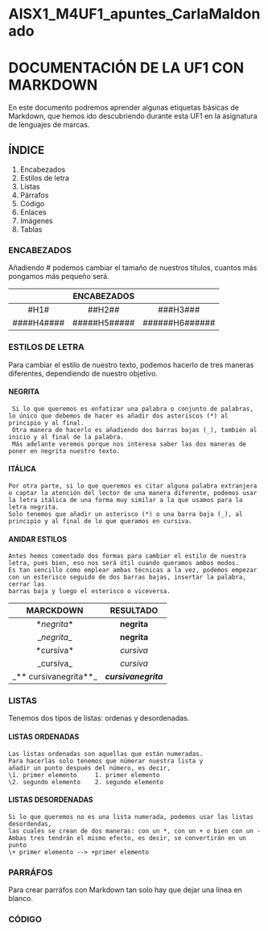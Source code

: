 # AISX1_M4UF1_apuntes_CarlaMaldonado
# DOCUMENTACIÓN DE LA UF1 CON MARKDOWN #
En este documento podremos aprender algunas etiquetas básicas de Markdown, que hemos ido descubriendo durante esta UF1 en la asignatura de lenguajes de marcas.

## ÍNDICE ##
1. Encabezados
2. Estilos de letra
3. Listas
4. Párrafos
5. Código
6. Enlaces
7. Imágenes
8. Tablas

### ENCABEZADOS ###
Añadiendo # podemos cambiar el tamaño de nuestros títulos, cuantos más pongamos más pequeño será. 

|        |   ENCABEZADOS   |            |
|:--------:|:---------:|:--------------:|
| #H1#| ##H2##|###H3###|
|  ####H4####|#####H5#####|######H6######|


### ESTILOS DE LETRA ###
  Para cambiar el estilo de nuestro texto, 
         podemos hacerlo de tres maneras diferentes,
         dependiendo de nuestro objetivo.

 #### NEGRITA ####
  
     Si lo que queremos es enfatizar una palabra o conjunto de palabras, lo único que debemos de hacer es añadir dos asteriscos (*) al principio y al final. 
     Otra manera de hacerlo es añadiendo dos barras bajas (_), también al inicio y al final de la palabra. 
     Más adelante veremos porque nos interesa saber las dos maneras de poner en negrita nuestro texto.

 #### ITÁLICA ####
    Por otra parte, si lo que queremos es citar alguna palabra extranjera o captar la atención del lector de una manera diferente, podemos usar la letra itálica de una forma muy similar a la que usamos para la letra negrita. 
    Solo tenemos que añadir un asterisco (*) o una barra baja (_), al principio y al final de lo que queramos en cursiva.

#### ANIDAR ESTILOS ####
    Antes hemos comentado dos formas para cambiar el estilo de nuestra letra, pues bien, eso nos será útil cuando queramos ambos modos. 
    Es tan sencillo como emplear ambas técnicas a la vez, podemos empezar con un esterisco seguido de dos barras bajas, insertar la palabra, cerrar las 
    barras baja y luego el esterisco o viceversa.
    
|MARCKDOWN|RESULTADO|
|:---------:|:---------:|
| \**negrita** | **negrita** |
| \__negrita__|__negrita__|
|\*cursiva*|*cursiva*|
|\_cursiva_|_cursiva_|
|\_** cursivanegrita**_ | **_cursivanegrita_**|

### LISTAS ###
Tenemos dos tipos de listas: ordenas y desordenadas.

 #### LISTAS ORDENADAS ####
    Las listas ordenadas son aquellas que están numeradas.
    Para hacerlas solo tenemos que númerar nuestra lista y 
    añadir un punto después del número, es decir,
    \1. primer elemento     1. primer elemento
    \2. segundo elemento    2. segundo elemento

 #### LISTAS DESORDENADAS ####
    Si lo que queremos no es una lista numerada, podemos usar las listas desordendas, 
    las cuales se crean de dos maneras: con un *, con un + o bien con un -
    Ambas tres tendrán el mismo efecto, es decir, se convertirán en un punto
    \+ primer elemento --> +primer elemento


### PARRÁFOS ###
Para crear parráfos con Markdown tan solo hay que dejar una línea en blanco.

### CÓDIGO ###








